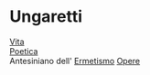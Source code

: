 # Ungaretti
[Vita](vita_Ungaretti)  
[Poetica](Poetica_Ungaretti)  
Antesiniano dell' [Ermetismo](Ermetismo)
[Opere](Opere_Ungaretti)

